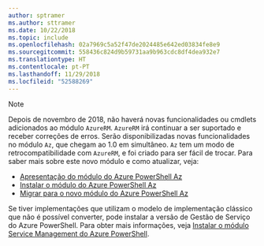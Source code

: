 ```yaml
---
author: sptramer
ms.author: sttramer
ms.date: 10/22/2018
ms.topic: include
ms.openlocfilehash: 02a7969c5a52f47de2024485e642ed03834fe8e9
ms.sourcegitcommit: 558436c824d9b59731aa9b963cdc8df4dea932e7
ms.translationtype: HT
ms.contentlocale: pt-PT
ms.lasthandoff: 11/29/2018
ms.locfileid: "52588269"
---
```

> [!NOTE]
> 
> Depois de novembro de 2018, não haverá novas funcionalidades ou cmdlets adicionados ao módulo `AzureRM`. `AzureRM` irá continuar a ser suportado e receber correções de erros. Serão disponibilizadas novas funcionalidades no módulo `Az`, que chegam ao 1.0 em simultâneo. `Az` tem um modo de retrocompatibilidade com `AzureRM`, e foi criado para ser fácil de trocar. Para saber mais sobre este novo módulo e como atualizar, veja:
>
> * [Apresentação do módulo do Azure PowerShell Az](/powershell/azure/new-azureps-module-az)
> * [Instalar o módulo do Azure PowerShell Az](/powershell/azure/install-az-ps)
> * [Migrar para o novo módulo do Azure PowerShell Az](/powershell/azure/migrate-from-azurerm-to-az)
>
> Se tiver implementações que utilizam o modelo de implementação clássico que não é possível converter, pode instalar a versão de Gestão de Serviço do Azure PowerShell. Para obter mais informações, veja [Instalar o módulo Service Management do Azure PowerShell](/powershell/azure/servicemanagement/install-azure-ps).

